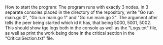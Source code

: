 How to start the program:
The program runs with exactly 3 nodes. In 3 separate consoles placed in the directory of the repository, write "Go run main.go 0", "Go run main.go 1" and "Go run main.go 2".
The argument after tells the peer being started which id it has, that being 5000, 5001, 5002. 
This should show tge logs both in the console as well as the "Logs.txt" file, as well as print the work being done in the critical section in the "CriticalSection.txt" file.
